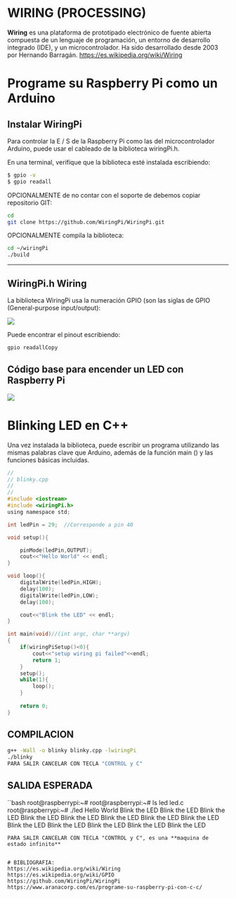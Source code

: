 # WIRING (PROCESSING)

**Wiring** es una plataforma de prototipado electrónico de fuente abierta compuesta de un lenguaje de programación, un entorno de desarrollo integrado (IDE), y un microcontrolador. Ha sido desarrollado desde 2003 por Hernando Barragán. https://es.wikipedia.org/wiki/Wiring


# Programe su Raspberry Pi como un Arduino
## Instalar WiringPi
Para controlar la E / S de la Raspberry Pi como las del microcontrolador Arduino, puede usar el cableado de la biblioteca wiringPi.h.

En una terminal, verifique que la biblioteca esté instalada escribiendo:

```bash
$ gpio -v
$ gpio readall
```

OPCIONALMENTE de no contar con el soporte de debemos copiar repositorio GIT:

```bash
cd
git clone https://github.com/WiringPi/WiringPi.git
```

OPCIONALMENTE compila la biblioteca:

```bash
cd ~/wiringPi
./build
```

------

## WiringPi.h Wiring
La biblioteca WiringPi usa la numeración GPIO (son las siglas de GPIO (General-purpose input/output):

![](https://www.aranacorp.com/wp-content/uploads/raspberrypi-gpio-wiringpi-pinout.png)

Puede encontrar el pinout escribiendo:

```bash
gpio readallCopy
```


## Código base para encender un LED con Raspberry Pi

![](https://www.aranacorp.com/wp-content/uploads/raspberry-pi3-led_bb.png)


# Blinking LED en C++

Una vez instalada la biblioteca, puede escribir un programa utilizando las mismas palabras clave que Arduino, además de la función main () y las funciones básicas incluidas.

```c
//
// blinky.cpp
//
//
#include <iostream>
#include <wiringPi.h>
using namespace std;

int ledPin = 29;  //Corresponde a pin 40

void setup(){

	pinMode(ledPin,OUTPUT);
	cout<<"Hello World" << endl;
}

void loop(){
	digitalWrite(ledPin,HIGH);
	delay(100);
	digitalWrite(ledPin,LOW);
	delay(100);

	cout<<"Blink the LED" << endl;
}

int main(void)//(int argc, char **argv)
{
	if(wiringPiSetup()<0){
		cout<<"setup wiring pi failed"<<endl;
		return 1;
	}
	setup();
	while(1){
		loop();
	}
	
	return 0;
}
```

## COMPILACION
```bash
g++ -Wall -o blinky blinky.cpp -lwiringPi
./blinky
PARA SALIR CANCELAR CON TECLA "CONTROL y C"
```

## SALIDA ESPERADA

``bash
root@raspberrypi:~#
root@raspberrypi:~# ls
led  led.c
root@raspberrypi:~# ./led
Hello World
Blink the LED
Blink the LED
Blink the LED
Blink the LED
Blink the LED
Blink the LED
Blink the LED
Blink the LED
Blink the LED
Blink the LED
Blink the LED
Blink the LED
Blink the LED
```
PARA SALIR CANCELAR CON TECLA "CONTROL y C", es una **maquina de estado infinito**


# BIBLIOGRAFIA:
https://es.wikipedia.org/wiki/Wiring
https://es.wikipedia.org/wiki/GPIO
https://github.com/WiringPi/WiringPi
https://www.aranacorp.com/es/programe-su-raspberry-pi-con-c-c/
